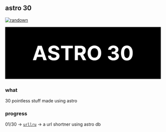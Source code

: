 ## astro 30

[![randown](https://aqclf.xyz/randown/randown.svg)](https://aqclf.xyz/randown?username=aquaticcalf&reponame=astro30)

![astro30](astro30.png)

### what

30 pointless stuff made using astro

### progress

01/30 -> [`urllru`](https://github.com/aquaticcalf/urllru) -> a url shortner using astro db
